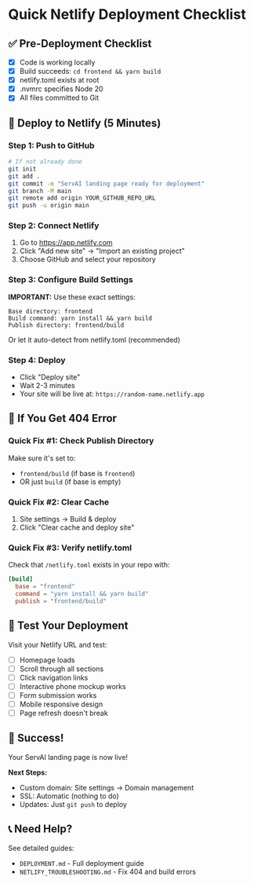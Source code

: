 # Quick Netlify Deployment Checklist

## ✅ Pre-Deployment Checklist

- [x] Code is working locally
- [x] Build succeeds: `cd frontend && yarn build`
- [x] netlify.toml exists at root
- [x] .nvmrc specifies Node 20
- [x] All files committed to Git

## 🚀 Deploy to Netlify (5 Minutes)

### Step 1: Push to GitHub
```bash
# If not already done
git init
git add .
git commit -m "ServAI landing page ready for deployment"
git branch -M main
git remote add origin YOUR_GITHUB_REPO_URL
git push -u origin main
```

### Step 2: Connect Netlify
1. Go to https://app.netlify.com
2. Click "Add new site" → "Import an existing project"
3. Choose GitHub and select your repository

### Step 3: Configure Build Settings

**IMPORTANT:** Use these exact settings:

```
Base directory: frontend
Build command: yarn install && yarn build
Publish directory: frontend/build
```

Or let it auto-detect from netlify.toml (recommended)

### Step 4: Deploy
- Click "Deploy site"
- Wait 2-3 minutes
- Your site will be live at: `https://random-name.netlify.app`

## 🔧 If You Get 404 Error

### Quick Fix #1: Check Publish Directory
Make sure it's set to:
- `frontend/build` (if base is `frontend`)
- OR just `build` (if base is empty)

### Quick Fix #2: Clear Cache
1. Site settings → Build & deploy
2. Click "Clear cache and deploy site"

### Quick Fix #3: Verify netlify.toml
Check that `/netlify.toml` exists in your repo with:
```toml
[build]
  base = "frontend"
  command = "yarn install && yarn build"
  publish = "frontend/build"
```

## 📱 Test Your Deployment

Visit your Netlify URL and test:
- [ ] Homepage loads
- [ ] Scroll through all sections
- [ ] Click navigation links
- [ ] Interactive phone mockup works
- [ ] Form submission works
- [ ] Mobile responsive design
- [ ] Page refresh doesn't break

## 🎉 Success!

Your ServAI landing page is now live!

**Next Steps:**
- Custom domain: Site settings → Domain management
- SSL: Automatic (nothing to do)
- Updates: Just `git push` to deploy

## 📞 Need Help?

See detailed guides:
- `DEPLOYMENT.md` - Full deployment guide
- `NETLIFY_TROUBLESHOOTING.md` - Fix 404 and build errors
